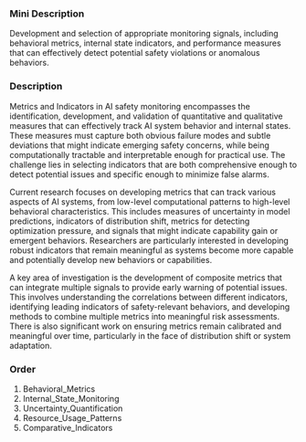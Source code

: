 ### Mini Description

Development and selection of appropriate monitoring signals, including behavioral metrics, internal state indicators, and performance measures that can effectively detect potential safety violations or anomalous behaviors.

### Description

Metrics and Indicators in AI safety monitoring encompasses the identification, development, and validation of quantitative and qualitative measures that can effectively track AI system behavior and internal states. These measures must capture both obvious failure modes and subtle deviations that might indicate emerging safety concerns, while being computationally tractable and interpretable enough for practical use. The challenge lies in selecting indicators that are both comprehensive enough to detect potential issues and specific enough to minimize false alarms.

Current research focuses on developing metrics that can track various aspects of AI systems, from low-level computational patterns to high-level behavioral characteristics. This includes measures of uncertainty in model predictions, indicators of distribution shift, metrics for detecting optimization pressure, and signals that might indicate capability gain or emergent behaviors. Researchers are particularly interested in developing robust indicators that remain meaningful as systems become more capable and potentially develop new behaviors or capabilities.

A key area of investigation is the development of composite metrics that can integrate multiple signals to provide early warning of potential issues. This involves understanding the correlations between different indicators, identifying leading indicators of safety-relevant behaviors, and developing methods to combine multiple metrics into meaningful risk assessments. There is also significant work on ensuring metrics remain calibrated and meaningful over time, particularly in the face of distribution shift or system adaptation.

### Order

1. Behavioral_Metrics
2. Internal_State_Monitoring
3. Uncertainty_Quantification
4. Resource_Usage_Patterns
5. Comparative_Indicators
